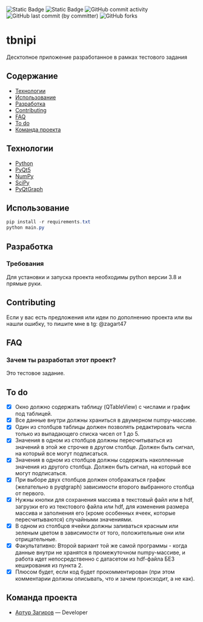 ![Static Badge](https://img.shields.io/badge/%D1%81%D1%82%D0%B0%D1%82%D1%83%D1%81-%D0%B3%D0%BE%D1%82%D0%BE%D0%B2-blue)
![Static Badge](https://img.shields.io/badge/Python-3.8-green)
![GitHub commit activity](https://img.shields.io/github/commit-activity/w/zagart47/tbnipi)
![GitHub last commit (by committer)](https://img.shields.io/github/last-commit/zagart47/tbnipi)
![GitHub forks](https://img.shields.io/github/forks/zagart47/tbnipi)

# tbnipi
Десктопное приложение разработанное в рамках тестового задания

## Содержание
- [Технологии](#технологии)
- [Использование](#использование)
- [Разработка](#разработка)
- [Contributing](#contributing)
- [FAQ](#faq)
- [To do](#to-do)
- [Команда проекта](#команда-проекта)

## Технологии
- [Python](https://www.python.org/)
- [PyQt5](https://pypi.org/project/PyQt5/)
- [NumPy](https://numpy.org)
- [SciPy](https://scipy.org/)
- [PyQtGraph](https://www.pyqtgraph.org/)

## Использование
```powershell
pip install -r requirements.txt
python main.py
```

## Разработка

### Требования
Для установки и запуска проекта необходимы python версии 3.8 и прямые руки.

## Contributing
Если у вас есть предложения или идеи по дополнению проекта или вы нашли ошибку, то пишите мне в tg: @zagart47

## FAQ
### Зачем ты разработал этот проект?
Это тестовое задание.

## To do
- [x] Окно должно содержать таблицу (QTableView) с числами и график под таблицей.
- [x] Все данные внутри должны храниться в двумерном numpy-массиве.
- [x] Один из столбцов таблицы должен позволять редактировать числа только из выпадающего списка чисел от 1 до 5.
- [x] Значения в одном из столбцов должны пересчитываться из значений в этой же строчке в другом столбце. Должен быть сигнал, на который все могут подписаться.
- [x] Значения в одном из столбцов должны содержать накопленные значения из другого столбца. Должен быть сигнал, на который все могут подписаться.
- [x] При выборе двух столбцов должен отображаться график (желательно в pyqtgraph) зависимости второго выбранного столбца от первого.
- [x] Нужны кнопки для сохранения массива в текстовый файл или в hdf, загрузки его из текстового файла или hdf, для изменения размера массива и заполнения его (кроме особенных ячеек, которые пересчитываются) случайными значениями.
- [x]  В одном из столбцов ячейки должны заливаться красным или зеленым цветом в зависимости от того, положительные они или отрицательные.
- [x] Факультативно: Второй вариант той же самой программы - когда данные внутри не хранятся в промежуточном numpy-массиве, и работа идет непосредственно с датасетом из hdf-файла БЕЗ кеширования из пункта 2.
- [x] Плюсом будет, если код будет прокомментирован (при этом комментарии должны описывать, что и зачем происходит, а не как).

## Команда проекта
- [Артур Загиров](https://t.me/zagart47) — Developer

